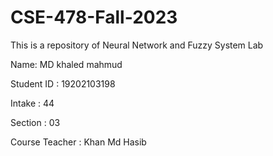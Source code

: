 # CSE-478-Fall-2023
This is a repository of Neural Network and  Fuzzy System Lab

Name: MD khaled mahmud

Student ID : 19202103198

Intake : 44

Section : 03

Course Teacher : Khan Md Hasib
